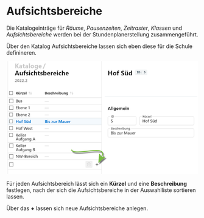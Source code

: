 # Aufsichtsbereiche

Die Katalogeinträge für *Räume*, *Pausenzeiten*, *Zeitraster*, *Klassen* und *Aufsichtsbereiche* werden bei der Stundenplanerstellung zusammengeführt.

Über den Katalog Aufsichtsbereiche lassen sich eben diese für die Schule definineren.

![Der Katalog mit den Aufsichtsbereichen](./graphics/SVWS_kataloge_aufsichtsbereiche.png "Legen Sie Aufsichtsbereiche an.")

Für jeden Aufsichtsbereich lässt sich ein **Kürzel** und eine **Beschreibung** festlegen, nach der sich die Aufsichtsbereiche in der Auswahlliste sortieren lassen.

Über das **+** lassen sich neue Aufsichtsbereiche anlegen.